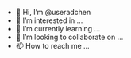 - 👋 Hi, I’m @useradchen
- 👀 I’m interested in ...
- 🌱 I’m currently learning ...
- 💞️ I’m looking to collaborate on ...
- 📫 How to reach me ...

<!---
useradchen/useradchen is a ✨ special ✨ repository because its `README.md` (this file) appears on your GitHub profile.
You can click the Preview link to take a look at your changes.
--->
